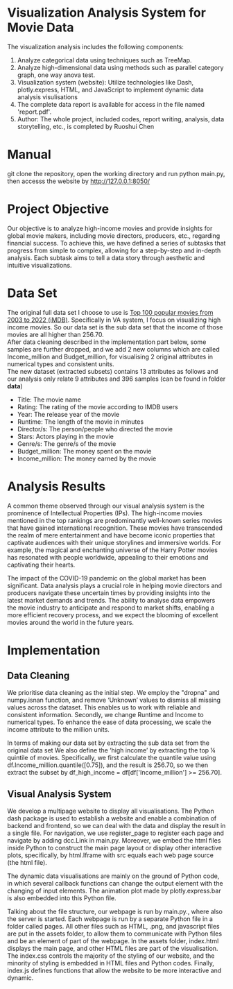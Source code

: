 # Visualization Analysis System for Movie Data
The visualization analysis includes the following components:
1. Analyze categorical data using techniques such as TreeMap.
2. Analyze high-dimensional data using methods such as parallel category graph, one way anova test.
3. Visualization system (website): Utilize technologies like Dash, plotly.express, HTML, and JavaScript to implement dynamic data analysis visulisations
4. The complete data report is available for access in the file named 'report.pdf'.
5. Author: The whole project, included codes, report writing, analysis, data storytelling, etc., is completed by Ruoshui Chen

# Manual
git clone the repository, open the working directory and run python main.py, then accesss the website by http://127.0.0.1:8050/

# Project Objective
Our objective is to analyze high-income movies and provide insights for global movie makers, including movie directors, producers, etc., regarding financial success. To achieve this, we have defined a series of subtasks that progress from simple to complex, allowing for a step-by-step and in-depth analysis. Each subtask aims to tell a data story through aesthetic and intuitive visualizations.

# Data Set
The original full data set I choose to use is [Top 100 popular movies from 2003 to 2022 (iMDB)](https://www.kaggle.com/datasets/georgescutelnicu/top-100-popular-movies-from-2003-to-2022-imdb). Specifically in VA system, I focus on visualizing high income movies. So our data set is the sub data set that the income of those movies are all higher than 256.70.  
After data cleaning described in the implementation part below, some samples are further dropped, and we add 2 new columns which are called Income_million and Budget_million, for visualising 2 original attributes in numerical types and consistent units.   
The new dataset (extracted subsets) contains 13 attributes as follows and our analysis only relate 9 attributes and 396 samples (can be found in folder <strong>data</strong>)
- Title: The movie name
- Rating: The rating of the movie according to IMDB users
- Year: The release year of the movie
- Runtime: The length of the movie in minutes
- Director/s: The person/people who directed the movie
- Stars: Actors playing in the movie
- Genre/s: The genre/s of the movie
- Budget_million: The money spent on the movie
- Income_million: The money earned by the movie

# Analysis Results
A common theme observed through our visual analysis system is the prominence of Intellectual Properties (IPs). The high-income movies mentioned in the top rankings are predominantly well-known series movies that have gained international recognition. These movies have transcended the realm of mere entertainment and have become iconic properties that captivate audiences with their unique storylines and immersive worlds. For example, the magical and enchanting universe of the Harry Potter movies has resonated with people worldwide, appealing to their emotions and captivating their hearts.  

The impact of the COVID-19 pandemic on the global market has been significant. Data analysis plays a crucial role in helping movie directors and producers navigate these uncertain times by providing insights into the latest market demands and trends. The ability to analyse data empowers the movie industry to anticipate and respond to market shifts, enabling a more efficient recovery process, and we expect the blooming of excellent movies around the world in the future years.

# Implementation
## Data Cleaning
We prioritise data cleaning as the initial step. We employ the "dropna" and numpy.isnan function, and remove ‘Unknown’ values to dismiss all missing values across the dataset. This enables us to work with reliable and consistent information. Secondly, we change Runtime and Income to numerical types. To enhance the ease of data processing, we scale the income attribute to the million units.   

In terms of making our data set by extracting the sub data set from the original data set We also define the ‘high income’ by extracting the top ¼ quintile of movies. Specifically, we first calculate the quantile value using df.Income_million.quantile([0.75]), and the result is 256.70, so we then extract the subset by df_high_income = df[df['Income_million'] >= 256.70].  

## Visual Analysis System
We develop a multipage website to display all visualisations. The Python dash package is used to establish a website and enable a combination of backend and frontend, so we can deal with the data and display the result in a single file. For navigation, we use register_page to register each page and navigate by adding dcc.Link in main.py. Moreover, we embed the html files inside Python to construct the main page layout or display other interactive plots, specifically, by html.Iframe with src equals each web page source (the html file). 

The dynamic data visualisations are mainly on the ground of Python code, in which several callback functions can change the output element with the changing of input elements. The animation plot made by plotly.express.bar is also embedded into this Python file.

Talking about the file structure, our webpage is run by main.py., where also the server is started. Each webpage is run by a separate Python file in a folder called pages. All other files such as HTML, .png, and javascript files are put in the assets folder, to allow them to communicate with Python files and be an element of part of the webpage. In the assets folder, index.html displays the main page, and other HTML files are part of the visualisation. The index.css controls the majority of the styling of our website, and the minority of styling is embedded in HTML files and Python codes. Finally, index.js defines functions that allow the website to be more interactive and dynamic.



